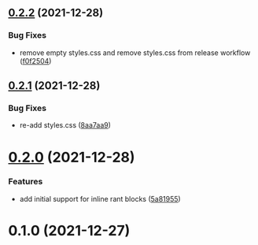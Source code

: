 ## [0.2.2](https://github.com-personal/lanice/obsidian-rant/compare/0.2.1...0.2.2) (2021-12-28)


### Bug Fixes

* remove empty styles.css and remove styles.css from release workflow ([f0f2504](https://github.com-personal/lanice/obsidian-rant/commit/f0f250437b777a760e6c7c63cba74752987417a4))



## [0.2.1](https://github.com-personal/lanice/obsidian-rant/compare/0.2.0...0.2.1) (2021-12-28)


### Bug Fixes

* re-add styles.css ([8aa7aa9](https://github.com-personal/lanice/obsidian-rant/commit/8aa7aa9379f299cc6d19364f4a7f02630afa660c))



# [0.2.0](https://github.com-personal/lanice/obsidian-rant/compare/0.1.0...0.2.0) (2021-12-28)


### Features

* add initial support for inline rant blocks ([5a81955](https://github.com-personal/lanice/obsidian-rant/commit/5a81955cedfca2348dccc2029d428da9dd4906fb))



# 0.1.0 (2021-12-27)



